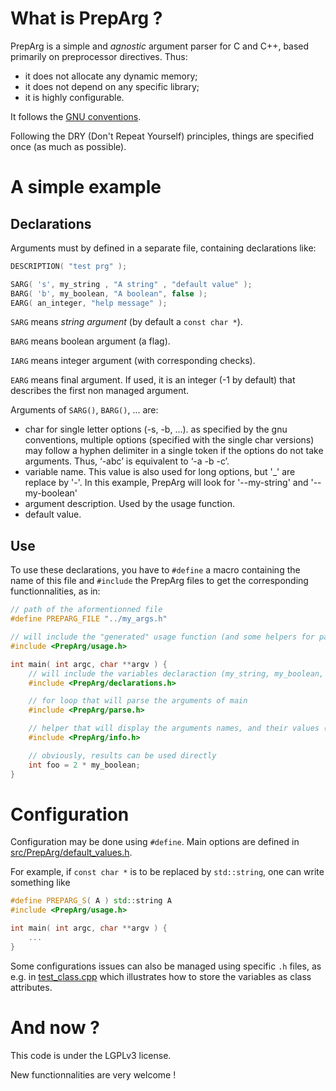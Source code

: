 # What is PrepArg ?

PrepArg is a simple and *agnostic* argument parser for C and C++, based primarily on preprocessor directives. Thus:

* it does not allocate any dynamic memory;
* it does not depend on any specific library;
* it is highly configurable.

It follows the [GNU conventions](http://www.gnu.org/software/libc/manual/html_node/Argument-Syntax.html).

Following the DRY (Don't Repeat Yourself) principles, things are specified once (as much as possible).

# A simple example

## Declarations

Arguments must by defined in a separate file, containing declarations like:

```cpp
DESCRIPTION( "test prg" );

SARG( 's', my_string , "A string" , "default value" );
BARG( 'b', my_boolean, "A boolean", false );
EARG( an_integer, "help message" );
```

`SARG` means *string argument* (by default a `const char *`).

`BARG` means boolean argument (a flag).

`IARG` means integer argument (with corresponding checks).

`EARG` means final argument. If used, it is an integer (-1 by default) that describes the first non managed argument.

Arguments of `SARG()`, `BARG()`, ... are:

* char for single letter options (-s, -b, ...). as specified by the gnu conventions, multiple options (specified with the single char versions) may follow a hyphen delimiter in a single token if the options do not take arguments. Thus, ‘-abc’ is equivalent to ‘-a -b -c’.
* variable name. This value is also used for long options, but '_' are replace by '-'. In this example, PrepArg will look for '--my-string' and '--my-boolean'
* argument description. Used by the usage function.
* default value.

## Use

To use these declarations, you have to `#define` a macro containing the name of this file and `#include` the PrepArg files to get the corresponding functionnalities, as in:


```cpp
// path of the aformentionned file
#define PREPARG_FILE "../my_args.h"

// will include the "generated" usage function (and some helpers for parse)
#include <PrepArg/usage.h>

int main( int argc, char **argv ) {
    // will include the variables declaraction (my_string, my_boolean, ...) with their default values
    #include <PrepArg/declarations.h>

    // for loop that will parse the arguments of main
    #include <PrepArg/parse.h>

    // helper that will display the arguments names, and their values (e.g. for a verbose mode)
    #include <PrepArg/info.h>

    // obviously, results can be used directly
    int foo = 2 * my_boolean;
}
```


# Configuration

Configuration may be done using `#define`. Main options are defined in [src/PrepArg/default_values.h](PrepArg/tree/master/src/PrepArg/default_values.h).

For example, if `const char *` is to be replaced by `std::string`, one can write something like

```cpp
#define PREPARG_S( A ) std::string A
#include <PrepArg/usage.h>

int main( int argc, char **argv ) {
    ...
}
```

Some configurations issues can also be managed using specific `.h` files, as e.g. in [test_class.cpp](PrepArg/tree/master/tests/test_class.cpp) which illustrates how to store the variables as class attributes.


# And now ?

This code is under the LGPLv3 license.

New functionnalities are very welcome !
